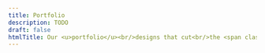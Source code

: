 ```yaml
---
title: Portfolio
description: TODO
draft: false
htmlTitle: Our <u>portfolio</u><br/>designs that cut<br/>the <span class="type-serif">mustard*</span>
---
```

